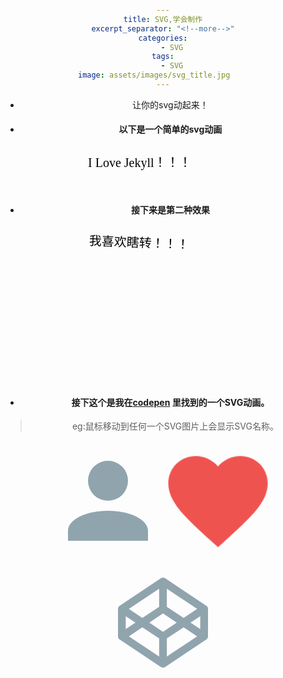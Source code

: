 ```yaml
---
title: SVG,学会制作
excerpt_separator: "<!--more-->"
categories:
    - SVG
tags:
    - SVG
image: assets/images/svg_title.jpg    
---
```

+ 让你的svg动起来！
<!--more-->

+ #### 以下是一个简单的svg动画
<svg height="70">
  <g> 
<text font-family="microsoft yahei" font-size="20" y="30" x="30" font-color="blue">
 I Love Jekyll！！！
<animate attributeName="y" to="220" begin="0s" dur="5s"  repeatCount="indefinite" />
</text>
  </g>
</svg>
<br>

+ #### 接下来是第二种效果
<svg height="250">
  <g> 
<text font-family="microsoft yahei" font-size="20" y="30" x="30" font-color="blue">
 我喜欢瞎转！！！
<animateTransform attributeName="transform"
attributeType="XML"
type="rotate"
from="0 60 70"
to="360 60 70"
dur="8s"
repeatCount="indefinite"/>
</text>
  </g>
</svg>
<br>

+ #### 接下这个是我在[codepen](https://codepen.io/) 里找到的一个SVG动画。
> eg:鼠标移动到任何一个SVG图片上会显示SVG名称。
<style>
body {
  padding-top: calc(50vh - 10vw);
  text-align: center;
}

.u-icon {
  width: 20vw;
  height: 20vw;
  fill: #90A4AE;
}

.u-icon--user {
  margin-right: -2vw;
}

.u-icon--heart {
  fill: #EF5350;
  animation: pulse 0.4s infinite alternate ease-in-out;
}

@keyframes pulse {
  to {
    transform: scale(0.8);
  }
}

</style>

<svg class="u-icon u-icon--user"><use xlink:href="#user"></use></svg>
<svg class="u-icon u-icon--heart"><use xlink:href="#heart"></use></svg>
<svg class="u-icon u-icon--codepen"><use xlink:href="#codepen"></use></svg>

<svg style="display: none">
  <symbol id="user" viewBox="0 0 24 24">
   <title>User</title>
   <path d="M12,4A4,4 0 0,1 16,8A4,4 0 0,1 12,12A4,4 0 0,1 8,8A4,4 0 0,1 12,4M12,14C16.42,14 20,15.79 20,18V20H4V18C4,15.79 7.58,14 12,14Z"></path>
  </symbol>
  <symbol id="heart" viewBox="0 0 24 24">
   <title>Heart</title>
   <path d="M12,21.35L10.55,20.03C5.4,15.36 2,12.27 2,8.5C2,5.41 4.42,3 7.5,3C9.24,3 10.91,3.81 12,5.08C13.09,3.81 14.76,3 16.5,3C19.58,3 22,5.41 22,8.5C22,12.27 18.6,15.36 13.45,20.03L12,21.35Z"></path>
  </symbol>
  <symbol id="codepen" viewBox="0 0 24 24">
   <title>Codepen logo</title>
   <path d="M19.45,13.29L17.5,12L19.45,10.71M12.77, 18.78V15.17L16.13,12.93L18.83,14.74M12,13.83L9.26,12L12,10.17L14.74,12M11.23,18.78L5.17,14.74L7.87,12.93L11.23,15.17M4.55,10.71L6.5,12L4.55,13.29M11.23,5.22V8.83L7.87,11.07L5.17,9.26M12.77,5.22L18.83,9.26L16.13,11.07L12.77,8.83M21,9.16C21,9.15 21,9.13 21,9.12C21,9.1 21,9.08 20.97,9.06C20.97,9.05 20.97,9.03 20.96,9C20.96,9 20.95,9 20.94,8.96C20.94,8.95 20.93,8.94 20.92,8.93C20.92,8.91 20.91,8.89 20.9,8.88C20.89,8.86 20.88,8.85 20.88,8.84C20.87,8.82 20.85,8.81 20.84,8.79C20.83,8.78 20.83,8.77 20.82,8.76A0.04,0.04 0 0,0 20.78,8.72C20.77,8.71 20.76,8.7 20.75,8.69C20.73,8.67 20.72,8.66 20.7,8.65C20.69,8.64 20.68,8.63 20.67,8.62C20.66,8.62 20.66,8.62 20.66,8.61L12.43,3.13C12.17,2.96 11.83,2.96 11.57,3.13L3.34,8.61C3.34,8.62 3.34,8.62 3.33,8.62C3.32,8.63 3.31,8.64 3.3,8.65C3.28,8.66 3.27,8.67 3.25,8.69C3.24,8.7 3.23,8.71 3.22,8.72C3.21,8.73 3.2,8.74 3.18,8.76C3.17,8.77 3.17,8.78 3.16,8.79C3.15,8.81 3.13,8.82 3.12,8.84C3.12,8.85 3.11,8.86 3.1,8.88C3.09,8.89 3.08,8.91 3.08,8.93C3.07,8.94 3.06,8.95 3.06,8.96C3.05,9 3.05,9 3.04,9C3.03,9.03 3.03,9.05 3.03,9.06C3,9.08 3,9.1 3,9.12C3,9.13 3,9.15 3,9.16C3,9.19 3,9.22 3,9.26V14.74C3,14.78 3,14.81 3,14.84C3,14.85 3,14.87 3,14.88C3,14.9 3,14.92 3.03,14.94C3.03,14.95 3.03,14.97 3.04,15C3.05,15 3.05,15 3.06,15.04C3.06,15.05 3.07,15.06 3.08,15.07C3.08,15.09 3.09,15.11 3.1,15.12C3.11,15.14 3.12,15.15 3.12,15.16C3.13,15.18 3.15,15.19 3.16,15.21C3.17,15.22 3.17,15.23 3.18,15.24C3.2,15.25 3.21,15.27 3.22,15.28C3.23,15.29 3.24,15.3 3.25,15.31C3.27,15.33 3.28,15.34 3.3,15.35C3.31,15.36 3.32,15.37 3.33,15.38C3.34,15.38 3.34,15.38 3.34,15.39L11.57,20.87C11.7,20.96 11.85,21 12,21C12.15,21 12.3,20.96 12.43,20.87L20.66,15.39C20.66,15.38 20.66,15.38 20.67,15.38C20.68,15.37 20.69,15.36 20.7,15.35C20.72,15.34 20.73,15.33 20.75,15.31C20.76,15.3 20.77,15.29 20.78,15.28C20.79,15.27 20.8,15.25 20.82,15.24C20.83,15.23 20.83,15.22 20.84,15.21C20.85,15.19 20.87,15.18 20.88,15.16C20.88,15.15 20.89,15.14 20.9,15.12C20.91,15.11 20.92,15.09 20.92,15.07C20.93,15.06 20.94,15.05 20.94,15.04C20.95,15 20.96,15 20.96,15C20.97,14.97 20.97,14.95 20.97,14.94C21,14.92 21,14.9 21,14.88C21,14.87 21,14.85 21,14.84C21,14.81 21,14.78 21,14.74V9.26C21,9.22 21,9.19 21,9.16Z"></path>
  </symbol>
</svg>

